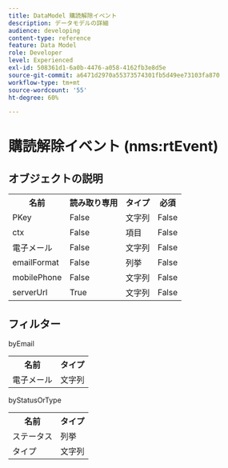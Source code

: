 ```yaml
---
title: DataModel 購読解除イベント
description: データモデルの詳細
audience: developing
content-type: reference
feature: Data Model
role: Developer
level: Experienced
exl-id: 508361d1-6a0b-4476-a058-4162fb3e8d5e
source-git-commit: a6471d2970a55373574301fb5d49ee73103fa870
workflow-type: tm+mt
source-wordcount: '55'
ht-degree: 60%

---
```


# 購読解除イベント (nms:rtEvent)

## オブジェクトの説明

<table>
               <tr>
                  <th>名前</th>
                  <th>読み取り専用</th>
                  <th>タイプ</th>
                  <th>必須</th>
               </tr>
               <tr>
                  <td>PKey</td>
                  <td>False</td>
                  <td>文字列</td>
                  <td>False</td>
               </tr>
               <tr>
                  <td>ctx</td>
                  <td>False</td>
                  <td>項目</td>
                  <td>False</td>
               </tr>
               <tr>
                  <td>電子メール</td>
                  <td>False</td>
                  <td>文字列</td>
                  <td>False</td>
               </tr>
               <tr>
                  <td>emailFormat</td>
                  <td>False</td>
                  <td>列挙</td>
                  <td>False</td>
               </tr>
               <tr>
                  <td>mobilePhone</td>
                  <td>False</td>
                  <td>文字列</td>
                  <td>False</td>
               </tr>
               <tr>
                  <td>serverUrl</td>
                  <td>True</td>
                  <td>文字列</td>
                  <td>False</td>
               </tr>
            </table>

## フィルター

byEmail

<table>
    <tr>
    <th>名前</th>
    <th>タイプ</th>
    </tr>
    <tr>
    <td>電子メール</td>
    <td>文字列</td>
    </tr>
</table>

byStatusOrType

<table>
        <tr>
        <th>名前</th>
        <th>タイプ</th>
        </tr>
        <tr>
        <td>ステータス</td>
        <td>列挙</td>
        </tr>
        <tr>
        <td>タイプ</td>
        <td>文字列</td>
        </tr>
    </table>
